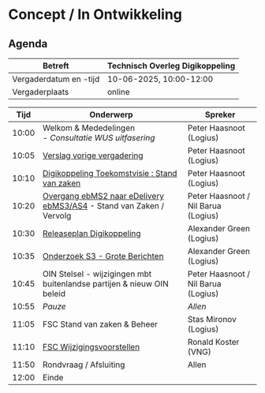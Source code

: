 
# Concept / In Ontwikkeling

## Agenda

| Betreft                | Technisch Overleg Digikoppeling |
| ---------------------- | ------------------------------- |
| Vergaderdatum en -tijd | 10-06-2025, 10:00-12:00         |
| Vergaderplaats         | online |                         |

| Tijd | Onderwerp |Spreker|
| --- | --- | --- |  
| 10:00| Welkom & Mededelingen   <BR> -  _Consultatie WUS uitfasering_|    Peter Haasnoot (Logius) |
| 10:05| [Verslag vorige vergadering](https://github.com/Logius-standaarden/Overleg/blob/main/Digikoppeling/2025-03-19/2025-03-19%20%20Verslag%20TO%20Digikoppeling%20v1.0..pdf)       |    Peter Haasnoot (Logius) |
| 10:10 | [Digikoppeling Toekomstvisie : Stand van zaken](#digikoppeling-toekomstvisie) <BR>| Peter Haasnoot (Logius) | 
| 10:20  | [Overgang ebMS2 naar eDelivery ebMS3/AS4](#overgang-ebms2-naar-edelivery-ebms3as4) - Stand van Zaken / Vervolg  | Peter Haasnoot / Nil Barua (Logius)| 
| 10:30 | [Releaseplan Digikoppeling](https://github.com/orgs/Logius-standaarden/projects/4)      |    Alexander Green (Logius) |
| 10:35 | [Onderzoek S3 - Grote Berichten](#onderzoek-s3---grote-berichten) | Alexander Green (Logius) |
| 10:45  | OIN Stelsel - wijzigingen mbt buitenlandse partijen & nieuw OIN beleid<BR> | Peter Haasnoot  / Nil Barua (Logius)|
| 10:55 | _Pauze_ | _Allen_ |
|11:05| FSC Stand van zaken & Beheer | Stas Mironov (Logius)|
|11:10 | [FSC Wijzigingsvoorstellen](https://github.com/Logius-standaarden/fsc-core/pulls?q=is%3Apr+is%3Aopen+created%3A%3C%3D2025-02-01) | Ronald Koster (VNG)  |
|11:50  | Rondvraag / Afsluiting | Allen | 
|12:00 | Einde |
